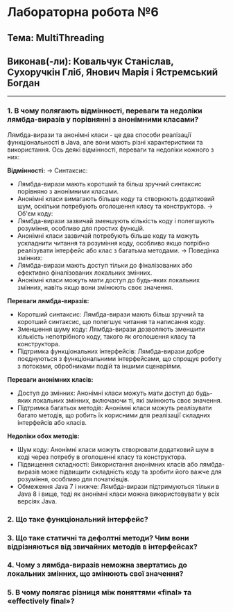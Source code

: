 # Лабораторна робота №6
## Тема: MultiThreading
## Виконав(-ли): Ковальчук Станіслав, Сухоручкін Гліб, Янович Марія і Ястремський Богдан
---
### 1. В чому полягають відмінності, переваги та недоліки лямбда-виразів у порівнянні з анонімними класами?
Лямбда-вирази та анонімні класи - це два способи реалізації функціональності в Java, але вони мають різні характеристики та використання. Ось деякі відмінності, переваги та недоліки кожного з них:

**Відмінності:**
-> Синтаксис:
- Лямбда-вирази мають коротший та більш зручний синтаксис порівняно з анонімними класами.
- Анонімні класи вимагають більше коду та створюють додатковий шум, оскільки потребують оголошення класу та конструктора.
-> Об'єм коду:
- Лямбда-вирази зазвичай зменшують кількість коду і полегшують розуміння, особливо для простих функцій.
- Анонімні класи зазвичай потребують більше коду та можуть ускладнити читання та розуміння коду, особливо якщо потрібно реалізувати інтерфейс або клас з багатьма методами.
-> Поведінка змінних:
- Лямбда-вирази мають доступ тільки до фіналізованих або ефективно фіналізованих локальних змінних.
- Анонімні класи можуть мати доступ до будь-яких локальних змінних, навіть якщо вони змінюють своє значення.

**Переваги лямбда-виразів:**
- Коротший синтаксис: Лямбда-вирази мають більш зручний та коротший синтаксис, що полегшує читання та написання коду.
- Зменшення шуму коду: Лямбда-вирази дозволяють зменшити кількість непотрібного коду, такого як оголошення класу та конструктора.
- Підтримка функціональних інтерфейсів: Лямбда-вирази добре поєднуються з функціональними інтерфейсами, що спрощує роботу з потоками, обробниками подій та іншими сценаріями.

**Переваги анонімних класів:**
- Доступ до змінних: Анонімні класи можуть мати доступ до будь-яких локальних змінних, включаючи ті, які змінюють своє значення.
- Підтримка багатьох методів: Анонімні класи можуть реалізувати багато методів, що робить їх корисними для реалізації складних інтерфейсів або класів.

**Недоліки обох методів:**
- Шум коду: Анонімні класи можуть створювати додатковий шум в коді через потребу в оголошенні класу та конструктора.
- Підвищення складності: Використання анонімних класів або лямбда-виразів може підвищити складність коду та зробити його важче для розуміння, особливо для початківців.
- Обмеження Java 7 і нижче: Лямбда-вирази підтримуються тільки в Java 8 і вище, тоді як анонімні класи можна використовувати у всіх версіях Java.

### 2. Що таке функціональний інтерфейс?


### 3. Що таке статичні та дефолтні методи? Чим вони відрізняються від звичайних методів в інтерфейсах?


### 4. Чому з лямбда-виразів неможна звертатись до локальних змінних, що змінюють свої значення?


### 5. В чому полягає різниця між поняттями «final» та «effectively final»?
 

